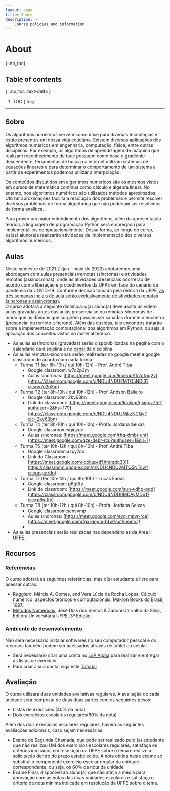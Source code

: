 ```yaml
---
layout: page
title: Sobre
description: >-
    Course policies and information.
---
```


# About
{:.no_toc}

## Table of contents
{: .no_toc .text-delta }

1. TOC
{:toc}

---

## Sobre

Os algoritmos numéricos servem como base para diversas tecnologias e estão presentes em nossa vida cotidiana. Existem diversas aplicações dos algoritmos numéricos em engenharia, computação, física, entre outras disciplinas. Por exemplo, os algoritmos de aprendizagem de máquina que realizam reconhecimento de face possuem como base o gradiente descendente, ferramentas de busca na internet utilizam sistemas de equações lineares e para determinar o comportamento de um sistema a partir de experimentos podemos utilizar a interpolação.

Os conteúdos discutidos em algoritmos numéricos são os mesmos vistos em cursos de matemática contínua como cálculo e álgebra linear. No entanto, nos algoritmos numéricos são utilizados métodos aproximados. Utilizar aproximações facilita a resolução dos problemas e permite resolver diversos problemas de forma algorítmica que não poderiam ser resolvidos de forma analítica.

Para prover um maior entendimento dos algoritmos, além da apresentação teórica, a linguagem de programação Python será empregada para implementá-los computacionalmente. Dessa forma, ao longo do curso, os(as) aluno(a)s realizarão atividades de implementação dos diversos algoritmos numéricos.


## Aulas

Neste semestre de 2021.2 (jan - maio de 2022) adotaremos uma abordagem com aulas presenciais/remotas (síncronas) e atividades remotas (assínccronas), onde as atividades presenciais ocorrerão de acordo com a liberação e procedimentos da UFPE em face do cenário de pandemia da COVID-19. 
Conforme decisão tomada pela reitoria da UFPE, [as três semanas inciais de aula serão exclusivamente de atividades remotas (sincronas e assíncronas)](https://www.ufpe.br/agencia/noticias/-/asset_publisher/dlhi8nsrz4hK/content/ufpe-contara-com-aulas-exclusivamente-remotas-por-tres-semanas-a-partir-do-proximo-dia-31/40615).  
O curso adotará a seguinte dinâmica: o(a) aluno(a) deve assitir as vídeo-aulas gravadas antes das aulas presenciaiso ou remotas-síncronas de modo que as dúvidas que surgirem possam ser sanadas durante o encontro (presencial ou remoto-síncrono). Além das dúvidas, tais encontros tratarão sobre a implementação computacional dos algoritmos em Python, ou seja, a aplicação dos conceitos vistos no material teórico.    
-  As aulas assíncronas (gravadas) serão disponibilizadas na página com o calendário da disciplina e no [canal](https://www.youtube.com/playlist?list=PL__joaA2Kg3FYyN7k_ueF8MuYsTauaoBD) da disciplina.
- As aulas remotas-síncronas serão realizadas no google meet e google classroom de acordo com cada turma.
  - Turma T1 (ter 8h-10h / qui 10h-12h) - Prof. André Tiba
    - Google classroom: w7c2p3m  
    - Aulas síncronas: [https://meet.google.com/lookup/ffi2dfpq2y](https://classroom.google.com/c/NDU4NDU2MTQ5NDI3?cjc=w7c2p3m)
  - Turma T2 (ter 8h-10h / qui 10h-12h) - Prof. Andson Balieiro
    - Google classroom: 2kv63bn
    - Link do classroom: [https://meet.google.com/lookup/giajrdz7fe?authuser=2&hs=179](https://classroom.google.com/c/NDU4NDUzNjkzNDQy?cjc=2kv63bn)
  - Turma T4 (ter 8h-10h / qui 10h-12h) - Profa. Jordana Seixas
    - Google classroom:sqigzgc 
    - Aulas síncronas: [https://meet.google.com/rhq-dmbi-unt](https://meet.google.com/qze-debr-rcu?authuser=1&pli=1)
  - Turma T6 (ter 10h-12h / qui 8h-10h) -  Prof. André Tiba
    - Google classroom:aspy7do 
    - Link do Classroom: [https://meet.google.com/lookup/d5hhdqdq33]( https://classroom.google.com/c/NDU4NDU2MTQ5NTcw?cjc=aspy7do)
  - Turma T7 (ter 10h-12h / qui 8h-10h) - Lucas Farias
    - Google classroom: p6gtffy
    - Link do classroom: [https://meet.google.com/sun-vdhp-pqd](https://classroom.google.com/c/NDU4NDU0MDAyMDg1?cjc=p6gtffy)
  - Turma T8 (ter 10h-12h / qui 8h-10h) - Profa. Jordana Seixas
    - Google classroom:scnvvmp  
    - Aulas síncronas: [https://meet.google.com/eyd-mpvr-roa](https://meet.google.com/fgx-qopm-hfw?authuser=1)
    -
- As aulas presenciais serão realizadas nas dependências da Área II UFPE. 
## Recursos

### Referências
O curso adotará as seguintes referências, mas o(a) estudante é livre para acessar outras.  
- Ruggiero, Márcia A. Gomes, and Vera Lúcia da Rocha Lopes. Cálculo numérico: aspectos teóricos e computacionais. Makron Books do Brasil, 1997.
- [Métodos Numéricos](https://www3.ufpe.br/editora/UFPEbooks/Livro_Texto/metodos_numericos/html5.html?page=0), José Dias dos Santos & Zanoni Carvalho da Silva, Editora Universitária UFPE, 3ª Edição

### Ambiente de desenvolvimento
Não será necessário instalar softwares no seu computador pessoal e os recursos também podem ser acessados através de tablet ou celular.
- Será necessário criar uma conta no [LoP Alpha](https://lop.natalnet.br/) para realizar e entregar as listas de exercício.
- Para criar a sua conta, siga este [Tutorial]()


## Avaliação
O curso utilizará duas unidades avaliativas regulares. A avaliação de cada unidade será composta de duas duas partes com os seguintes pesos:
- Listas de exercícios (40% da nota)
- Dois exercícios escolares regulares(60% da nota)

Além dos dois exercícios escolares regulares, haverá as seguintes avaliações adicionais, caso sejam necessárias:
- Exame de Segunda Chamada, que pode ser realizado pelo (a) estudante que não realizou UM dos exercicios escolares regulares, satisfaça os critérios indicados em resolução da UFPE sobre o tema e realize a solicitação dentro do prazo estabelecido. A nota obtida neste exame só substitui o componente exercício escolar regular da unidade correspondente, ou seja, os 60% da nota da unidade. 
- Exame Final, disponível ao aluno(a) que não atinja a  média para aprovação com as notas das duas unidades escolares e satisfaça o critério de nota mínima indicada em resolução da UFPE sobre o tema.


